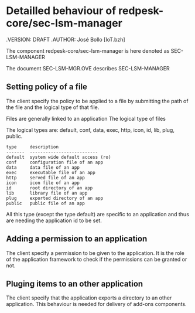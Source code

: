 # Detailled behaviour of redpesk-core/sec-lsm-manager

.VERSION: DRAFT
.AUTHOR: José Bollo [IoT.bzh]

The component redpesk-core/sec-lsm-manager is here denoted as
SEC-LSM-MANAGER

The document SEC-LSM-MGR.OVE describes SEC-LSM-MANAGER

## Setting policy of a file

The client specify the policy to be applied to a file
by submitting the path of the file and the logical type
of that file.

Files are generally linked to an application The logical type of files

The logical types are: default, conf, data, exec, http,
icon, id, lib, plug, public.

    type     description
    -------  --------------------------
    default  system wide default access (ro)
    conf     configuration file of an app
    data     data file of an app
    exec     executable file of an app
    http     served file of an app
    icon     icon file of an app
    id       root directory of an app
    lib      library file of an app
    plug     exported directory of an app
    public   public file of an app

All this type (except the type default) are specific
to an application and thus are needing the application id
to be set.


## Adding a permission to an application

The client specify a permission to be given to the application.
It is the role of the application framework to check if the permissions
can be granted or not.


## Pluging items to an other application

The client specify that the application exports a directory to
an other application. This behaviour is needed for delivery
of add-ons components.

